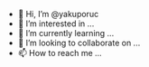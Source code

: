 - 👋 Hi, I’m @yakuporuc
- 👀 I’m interested in ...
- 🌱 I’m currently learning ...
- 💞️ I’m looking to collaborate on ...
- 📫 How to reach me ...

<!---
yakuporuc/yakuporuc is a ✨ special ✨ repository because its `README.md` (this file) appears on your GitHub profile.
You can click the Preview link to take a look at your changes.
--->
